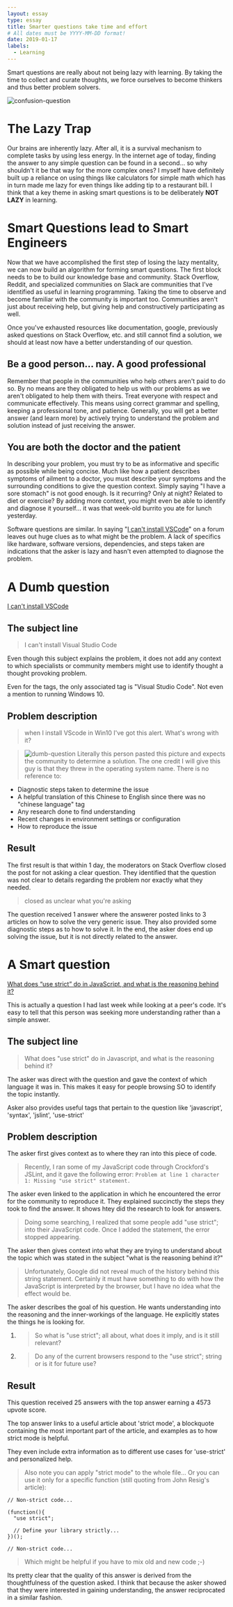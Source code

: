 ```yaml
---
layout: essay
type: essay
title: Smarter questions take time and effort
# All dates must be YYYY-MM-DD format!
date: 2019-01-17
labels:
  - Learning
---
```


Smart questions are really about not being lazy with learning. By taking the time to collect and curate thoughts,
we force ourselves to become thinkers and thus better problem solvers.

![confusion-question](https://imgs.xkcd.com/comics/words_that_end_in_gry.png)

# The Lazy Trap
Our brains are inherently lazy. After all, it is a survival mechanism to complete tasks by using less energy. In the internet age of today, finding the answer to any simple question can be found in a second... so why shouldn't it be that way for the more complex ones? I myself have definitely built up a reliance on using things like calculators for simple math which has in turn made me lazy for even things like adding tip to a restaurant bill. I think that a key theme in asking smart questions is to be deliberately **NOT LAZY** in learning.

# Smart Questions lead to Smart Engineers
Now that we have accomplished the first step of losing the lazy mentality, we can now build an algorithm for forming smart questions. The first block needs to be to build our knowledge base and community. Stack Overflow, Reddit, and specialized communities on Slack are communities that I've identified as useful in learning programming. Taking the time to observe and become familiar with the community is important too. Communities aren't just about receiving help, but giving help and constructively participating as well.

Once you've exhausted resources like documentation, google, previously asked questions on Stack Overflow, etc. and still cannot find a solution, we should at least now have a better understanding of our question.

## Be a good person... nay. A good professional
Remember that people in the communities who help others aren't paid to do so. By no means are they obligated to help us with our problems as we aren't obligated to help them with theirs. Treat everyone with respect and communicate effectively. This means using correct grammar and spelling, keeping a professional tone, and patience. Generally, you will get a better answer (and learn more) by actively trying to understand the problem and solution instead of just receiving the answer.

## You are both the doctor and the patient
In describing your problem, you must try to be as informative and specific as possible while being concise. Much like how a patient describes symptoms of ailment to a doctor, you must describe your symptoms and the surrounding conditions to give the question context. Simply saying "I have a sore stomach" is not good enough. Is it recurring? Only at night? Related to diet or exercise? By adding more context, you might even be able to identify and diagnose it yourself... it was that week-old burrito you ate for lunch yesterday.

Software questions are similar. In saying "[I can't install VSCode](https://stackoverflow.com/questions/52351844/i-cant-install-visual-studio-code/52351910)" on a forum leaves out huge clues as to what might be the problem. A lack of specifics like hardware, software versions, dependencies, and steps taken are indications that the asker is lazy and hasn't even attempted to diagnose the problem.


# A Dumb question
[I can't install VSCode](https://stackoverflow.com/questions/52351844/i-cant-install-visual-studio-code/52351910)



## The subject line
> I can't install Visual Studio Code

Even though this subject explains the problem, it does not add any context to which specialists or community members might use to identify thought a thought provoking problem.

Even for the tags, the only associated tag is "Visual Studio Code". Not even a mention to running Windows 10.

## Problem description
> when I install VScode in Win10 I've got this alert. What's wrong with it?

> ![dumb-question](https://i.stack.imgur.com/CgHTT.png)
Literally this person pasted this picture and expects the community to determine a solution. The one credit I will give this guy is that they threw in the operating system name.
There is no reference to:
  - Diagnostic steps taken to determine the issue
  - A helpful translation of this Chinese to English since there was no "chinese language" tag
  - Any research done to find understanding
  - Recent changes in environment settings or configuration
  - How to reproduce the issue

## Result
The first result is that within 1 day, the moderators on Stack Overflow closed the post for not asking a clear question. They identified that the question was not clear to details regarding the problem nor exactly what they needed.
> closed as unclear what you're asking

The question received 1 answer where the answerer posted links to 3 articles on how to solve the very generic issue. They also provided some diagnostic steps as to how to solve it. In the end, the asker does end up solving the issue, but it is not directly related to the answer.


# A Smart question
[What does “use strict” do in JavaScript, and what is the reasoning behind it?](https://stackoverflow.com/questions/1335851/what-does-use-strict-do-in-javascript-and-what-is-the-reasoning-behind-it)

This is actually a question I had last week while looking at a peer's code. It's easy to tell that this person was seeking more understanding rather than a simple answer.

## The subject line
> What does "use strict" do in Javascript, and what is the reasoning behind it?

The asker was direct with the question and gave the context of which language it was in. This makes it easy for people browsing SO to identify the topic instantly.

Asker also provides useful tags that pertain to the question like 'javascript', 'syntax', 'jslint', 'use-strict'

## Problem description
The asker first gives context as to where they ran into this piece of code.
> Recently, I ran some of my JavaScript code through Crockford's JSLint, and it gave the following error:
`Problem at line 1 character 1: Missing "use strict" statement.`

The asker even linked to the application in which he encountered the error for the community to reproduce it. They explained succinctly the steps they took to find the answer. It shows htey did the research to look for answers.
> Doing some searching, I realized that some people add "use strict"; into their JavaScript code. Once I added the statement, the error stopped appearing.

The asker then gives context into what they are trying to understand about the topic which was stated in the subject "what is the reasoning behind it?"

> Unfortunately, Google did not reveal much of the history behind this string statement. Certainly it must have something to do with how the JavaScript is interpreted by the browser, but I have no idea what the effect would be.

The asker describes the goal of his question. He wants understanding into the reasoning and the inner-workings of the language. He explicitly states the things he is looking for.
1. >So what is "use strict"; all about, what does it imply, and is it still relevant?

2. >Do any of the current browsers respond to the "use strict"; string or is it for future use?

## Result
This question received 25 answers with the top answer earning a 4573 upvote score.

The top answer links to a useful article about 'strict mode', a blockquote containing the most important part of the article, and examples as to how strict mode is helpful.

They even include extra information as to different use cases for 'use-strict' and personalized help.
> Also note you can apply "strict mode" to the whole file... Or you can use it only for a specific function (still quoting from John Resig's article):
```
// Non-strict code...

(function(){
  "use strict";

  // Define your library strictly...
})();

// Non-strict code...
```
> Which might be helpful if you have to mix old and new code ;-)

Its pretty clear that the quality of this answer is derived from the thoughtfulness of the question asked. I think that because the asker showed that they were interested in gaining understanding, the answer reciprocated in a similar fashion.